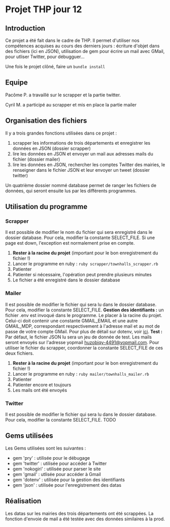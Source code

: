 # Projet THP jour 12

## Introduction
Ce projet a été fait dans le cadre de THP. Il permet d'utiliser nos compétences acquises au cours des derniers jours : écriture d'objet dans des fichiers (ici en JSON), utilisation de gem pour écrire un mail avec GMail, pour utliser Twitter, pour débugguer...

Une fois le projet clôné, faire un ```bundle install```

## Equipe
Pacôme P. a travaillé sur le scrapper et la partie twitter.

Cyril M. a participé au scrapper et mis en place la partie mailer

## Organisation des fichiers 
Il y a trois grandes fonctions utilisées dans ce projet : 
1. scrapper les informations de trois départements et enregistrer les données en JSON (dossier scrapper)
2. lire les données en JSON et envoyer un mail aux adresses mails du fichier (dossier mailer)
3. lire les données en JSON, rechercher les comptes Twitter des mairies, le renseigner dans le fichier JSON et leur envoyer un tweet (dossier twitter)

Un quatrième dossier nommé database permet de ranger les fichiers de données, qui seront ensuite lus par les différents programmes. 

## Utilisation du programme
### Scrapper
Il est possible de modifier le nom du fichier qui sera enregistré dans le dossier database. Pour cela, modifier la constante SELECT_FILE. 
Si une page est down, l'exception est normalement prise en compte. 
1. **Rester à la racine du projet** (important pour le bon enregistrement du fichier !)
2. Lancer le programme en ruby : ```ruby scrapper/townhalls_scrapper.rb```
3. Patienter
4. Patienter si nécessaire, l'opération peut prendre plusieurs minutes
5. Le fichier a été enregistré dans le dossier database 

### Mailer
Il est possible de modifier le fichier qui sera lu dans le dossier database. Pour cela, modifier la constante SELECT_FILE. 
**Gestion des identifiants :** un fichier .env est invoqué dans le programme. Le placer à la racine du projet. Celui-ci doit contenir une constante GMAIL_EMAIL et une autre GMAIL_MDP, correspondant respectivement à l'adresse mail et au mot de passe de votre compte GMail. Pour plus de détail sur dotenv, voir [ici](https://github.com/felhix/cheat_sheets/blob/master/Ruby/dotenv.md).
**Test :** Par défaut, le fichier JSON lu sera un jeu de donnée de test. Les mails seront envoyés sur l'adresse yopmail huzobiqy-4491@yopmail.com. Pour utiliser le fichier du scrapper, coordonner la constante SELECT_FILE de ces deux fichiers.  
1. **Rester à la racine du projet** (important pour le bon enregistrement du fichier !)
2. Lancer le programme en ruby : ```ruby mailer/townhalls_mailer.rb```
3. Patienter
4. Patienter encore et toujours 
5. Les mails ont été envoyés

### Twitter
Il est possible de modifier le fichier qui sera lu dans le dossier database. Pour cela, modifier la constante SELECT_FILE. 
TODO

## Gems utilisées
Les Gems utilisées sont les suivantes  :
* gem 'pry' : utilisée pour le débugage 
* gem 'twitter' : utilisée pour accéder à Twitter
* gem 'nokogiri' : utilisée pour parser le site
* gem 'gmail' : utlisée pour accéder à Gmail
* gem 'dotenv' : utilisée pour la gestion des identifiants
* gem 'json' : utilisée pour l'enregistrement des datas


## Réalisation
Les datas sur les mairies des trois départements ont été scrappées. La fonction d'envoie de mail a été testée avec des données similaires à la prod. 
